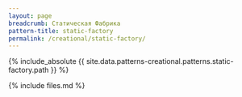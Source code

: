 ```yaml
---
layout: page
breadcrumb: Статическая Фабрика
pattern-title: static-factory
permalink: /creational/static-factory/
---
```


{% include_absolute {{ site.data.patterns-creational.patterns.static-factory.path }} %}

{% include files.md %}
